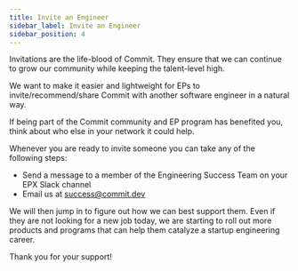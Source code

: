 ```yaml
---
title: Invite an Engineer
sidebar_label: Invite an Engineer
sidebar_position: 4
---
```


Invitations are the life-blood of Commit. They ensure that we can continue to grow our community while keeping the talent-level high.

We want to make it easier and lightweight for EPs to invite/recommend/share Commit with another software engineer in a natural way.

If being part of the Commit community and EP program has benefited you, think about who else in your network it could help. 

Whenever you are ready to invite someone you can take any of the following steps:
- Send a message to a member of the Engineering Success Team on your EPX Slack channel
- Email us at success@commit.dev

We will then jump in to figure out how we can best support them. Even if they are not looking for a new job today, we are starting to roll out more products and programs that can help them catalyze a startup engineering career.

Thank you for your support! 
